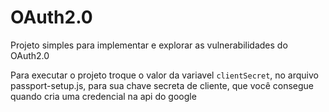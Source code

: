 # OAuth2.0

Projeto simples para implementar e explorar as vulnerabilidades do OAuth2.0

Para executar o projeto troque o valor da  variavel ```clientSecret```, no arquivo passport-setup.js, para sua chave secreta de cliente, que você consegue quando cria uma credencial na api do google 
